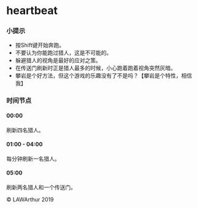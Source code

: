 # heartbeat

### 小提示

- 按Shift键开始奔跑。
- 不要认为你能跑过猎人，这是不可能的。
- 躲避猎人的视角是最好的应对之策。
- 在传送门刷新时正是猎人最多的时候，小心跑着跑着视角突然灰暗。
- 攀岩是个好方法，但这个游戏的乐趣没有了不是吗？【攀岩是个特性，相信我】

### 时间节点

#### 00:00

刷新四名猎人。

#### 01:00 - 04:00

每分钟刷新一名猎人。

#### 05:00

刷新两名猎人和一个传送门。

&copy; LAWArthur 2019
